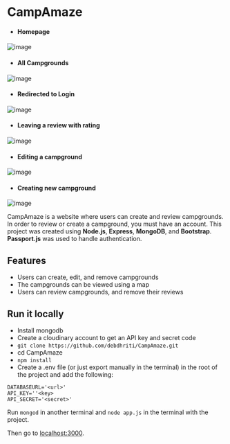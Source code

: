 # CampAmaze
- #### Homepage
![image](https://user-images.githubusercontent.com/77495660/178386536-81f01ac6-b1bf-4679-b8de-2fef0e06d241.png)
- #### All Campgrounds
![image](https://user-images.githubusercontent.com/77495660/178193629-00414c12-bf75-46f8-a41a-b6d600ee9565.png)
- #### Redirected to Login
![image](https://user-images.githubusercontent.com/77495660/178385720-32f2d6b5-5a9e-4ef3-bc0b-95b0a9f331eb.png)
- #### Leaving a review with rating
![image](https://user-images.githubusercontent.com/77495660/178193642-fee69497-1b57-4b30-b95d-c3a06c7971cf.png)
- #### Editing a campground
![image](https://user-images.githubusercontent.com/77495660/178385945-3e618cc4-55e4-4503-a475-7f788c6cf0cc.png)
- #### Creating new campground
![image](https://user-images.githubusercontent.com/77495660/178386391-802874f1-77fe-484f-97ba-c23f49d9d021.png)


CampAmaze is a website where users can create and review campgrounds. In order to review or create a campground, you must have an account.
This project was created using **Node.js**, **Express**, **MongoDB**, and **Bootstrap**. **Passport.js** was used to handle authentication.

## **Features**
- Users can create, edit, and remove campgrounds
- The campgrounds can be viewed using a map
- Users can review campgrounds, and remove their reviews
## **Run it locally**
- Install mongodb
- Create a cloudinary account to get an API key and secret code
- ```git clone https://github.com/debdhriti/CampAmaze.git```
- cd CampAmaze
- ```npm install```
- Create a .env file (or just export manually in the terminal) in the root of the project and add the following:
```
DATABASEURL='<url>'
API_KEY=''<key>
API_SECRET='<secret>'
```
Run ```mongod``` in another terminal and ```node app.js``` in the terminal with the project.

Then go to [localhost:3000](localhost:3000/).
